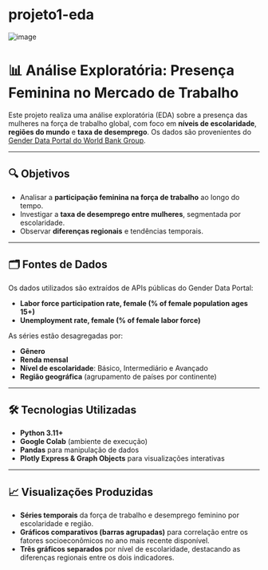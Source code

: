 # projeto1-eda

![image](https://github.com/user-attachments/assets/2d9d67d1-5e8e-402c-b07d-b103621b71c2)

# 📊 Análise Exploratória: Presença Feminina no Mercado de Trabalho

Este projeto realiza uma análise exploratória (EDA) sobre a presença das mulheres na força de trabalho global, com foco em **níveis de escolaridade**, **regiões do mundo** e **taxa de desemprego**. Os dados são provenientes do [Gender Data Portal do World Bank Group](https://genderdata.worldbank.org/).

---

## 🔍 Objetivos

- Analisar a **participação feminina na força de trabalho** ao longo do tempo.
- Investigar a **taxa de desemprego entre mulheres**, segmentada por escolaridade.
- Observar **diferenças regionais** e tendências temporais.

---

## 🗂️ Fontes de Dados

Os dados utilizados são extraídos de APIs públicas do Gender Data Portal:

- **Labor force participation rate, female (% of female population ages 15+)**  
- **Unemployment rate, female (% of female labor force)**

As séries estão desagregadas por:

- **Gênero**
- **Renda mensal**
- **Nível de escolaridade**: Básico, Intermediário e Avançado
- **Região geográfica** (agrupamento de países por continente)

---

## 🛠️ Tecnologias Utilizadas

- **Python 3.11+**
- **Google Colab** (ambiente de execução)
- **Pandas** para manipulação de dados
- **Plotly Express & Graph Objects** para visualizações interativas

---

## 📈 Visualizações Produzidas

- **Séries temporais** da força de trabalho e desemprego feminino por escolaridade e região.
- **Gráficos comparativos (barras agrupadas)** para correlação entre os fatores socioeconômicos no ano mais recente disponível.
- **Três gráficos separados** por nível de escolaridade, destacando as diferenças regionais entre os dois indicadores.
